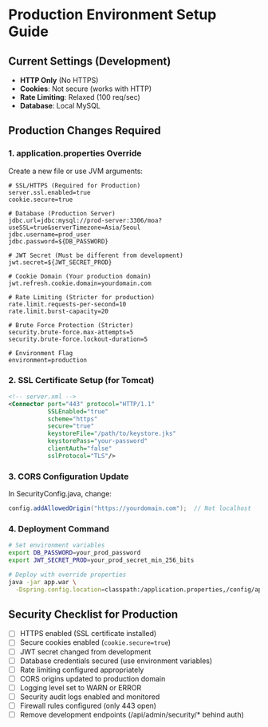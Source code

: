 # Production Environment Setup Guide

## Current Settings (Development)
- **HTTP Only** (No HTTPS)
- **Cookies**: Not secure (works with HTTP)
- **Rate Limiting**: Relaxed (100 req/sec)
- **Database**: Local MySQL

## Production Changes Required

### 1. application.properties Override
Create a new file or use JVM arguments:

```properties
# SSL/HTTPS (Required for Production)
server.ssl.enabled=true
cookie.secure=true

# Database (Production Server)
jdbc.url=jdbc:mysql://prod-server:3306/moa?useSSL=true&serverTimezone=Asia/Seoul
jdbc.username=prod_user
jdbc.password=${DB_PASSWORD}

# JWT Secret (Must be different from development)
jwt.secret=${JWT_SECRET_PROD}

# Cookie Domain (Your production domain)
jwt.refresh.cookie.domain=yourdomain.com

# Rate Limiting (Stricter for production)
rate.limit.requests-per-second=10
rate.limit.burst-capacity=20

# Brute Force Protection (Stricter)
security.brute-force.max-attempts=5
security.brute-force.lockout-duration=5

# Environment Flag
environment=production
```

### 2. SSL Certificate Setup (for Tomcat)
```xml
<!-- server.xml -->
<Connector port="443" protocol="HTTP/1.1"
           SSLEnabled="true"
           scheme="https"
           secure="true"
           keystoreFile="/path/to/keystore.jks"
           keystorePass="your-password"
           clientAuth="false"
           sslProtocol="TLS"/>
```

### 3. CORS Configuration Update
In SecurityConfig.java, change:
```java
config.addAllowedOrigin("https://yourdomain.com");  // Not localhost
```

### 4. Deployment Command
```bash
# Set environment variables
export DB_PASSWORD=your_prod_password
export JWT_SECRET_PROD=your_prod_secret_min_256_bits

# Deploy with override properties
java -jar app.war \
  -Dspring.config.location=classpath:/application.properties,/config/application-prod.properties
```

## Security Checklist for Production

- [ ] HTTPS enabled (SSL certificate installed)
- [ ] Secure cookies enabled (`cookie.secure=true`)
- [ ] JWT secret changed from development
- [ ] Database credentials secured (use environment variables)
- [ ] Rate limiting configured appropriately
- [ ] CORS origins updated to production domain
- [ ] Logging level set to WARN or ERROR
- [ ] Security audit logs enabled and monitored
- [ ] Firewall rules configured (only 443 open)
- [ ] Remove development endpoints (/api/admin/security/* behind auth)
